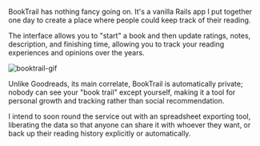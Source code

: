 BookTrail has nothing fancy going on. It's a vanilla Rails app I put together one day to create a place where people could keep track of their reading.

The interface allows you to "start" a book and then update ratings, notes, description, and finishing time, allowing you to track your reading experiences and opinions over the years.

![booktrail-gif](https://dl.dropboxusercontent.com/s/u850oyb683ii9dn/booktrail-gif.gif?dl=0)

Unlike Goodreads, its main correlate, BookTrail is automatically private; nobody can see your "book trail" except yourself, making it a tool for personal growth and tracking rather than social recommendation.

I intend to soon round the service out with an spreadsheet exporting tool, liberating the data so that anyone can share it with whoever they want, or back up their reading history explicitly or automatically.